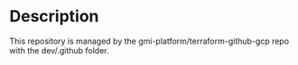 # Description
This repository is managed by the gmi-platform/terraform-github-gcp repo with the dev/.github folder.